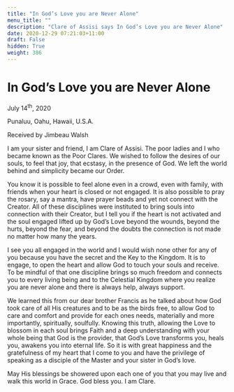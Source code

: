 ```yaml
---
title: "In God’s Love you are Never Alone"
menu_title: ""
description: "Clare of Assisi says In God’s Love you are Never Alone"
date: 2020-12-29 07:21:03+11:00
draft: False
hidden: True
weight: 386
---
```

# In God’s Love you are Never Alone

July 14<sup>th</sup>, 2020

Punaluu, Oahu, Hawaii, U.S.A.

Received by Jimbeau Walsh



I am your sister and friend, I am Clare of Assisi. The poor ladies and I who became known as the Poor Clares. We wished to follow the desires of our souls, to feel that joy, that ecstasy, in the presence of God. We left the world behind and simplicity became our Order.

You know it is possible to feel alone even in a crowd, even with family, with friends when your heart is closed or not engaged. It is also possible to pray the rosary, say a mantra, have prayer beads and yet not connect with the Creator. All of these disciplines were instituted to bring souls into connection with their Creator, but I tell you if the heart is not activated and the soul engaged lifted up by God’s Love beyond the wounds, beyond the hurts, beyond the fear, and beyond the doubts the connection is not made no matter how many the years.

I see you all engaged in the world and I would wish none other for any of you because you have the secret and the Key to the Kingdom. It is to engage, to open the heart and allow God to touch your souls and receive. To be mindful of that one discipline brings so much freedom and connects you to every living being and to the Celestial Kingdom where you realize you are never alone and there is always help, always support.

We learned this from our dear brother Francis as he talked about how God took care of all His creatures and to be as the birds free, to allow God to care and comfort and provide for each ones needs, materially and more importantly, spiritually, soulfully. Knowing this truth, allowing the Love to blossom in each soul brings Faith and a deep understanding with your whole being that God is the provider, that God’s Love transforms you, heals you, awakens you into eternal life. So it is with great happiness and the gratefulness of my heart that I come to you and have the privilege of speaking as a disciple of the Master and your sister in God’s love. 

May His blessings be showered upon each one of you that you may live and walk this world in Grace. God bless you. I am Clare.